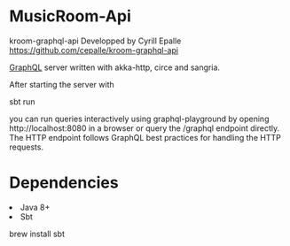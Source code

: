 # MusicRoom-Api

kroom-graphql-api Developped by Cyrill Epalle https://github.com/cepalle/kroom-graphql-api

<a href="https://graphql.org" rel="nofollow">GraphQL</a> server written with akka-http, circe and sangria.

After starting the server with

sbt run

you can run queries interactively using graphql-playground by opening http://localhost:8080 in a browser or query the /graphql endpoint directly. The HTTP endpoint follows GraphQL best practices for handling the HTTP requests.

# Dependencies

<li>Java 8+</li>

<li>Sbt</li>

brew install sbt
